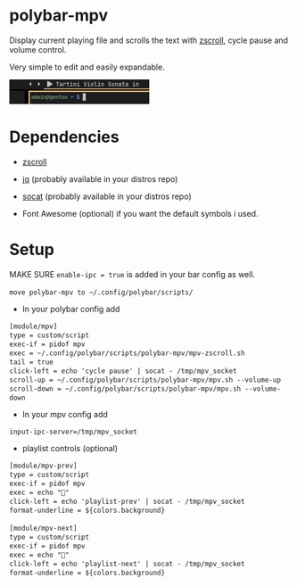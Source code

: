 # polybar-mpv

Display current playing file and scrolls the text with [zscroll](https://github.com/noctuid/zscroll#installation), cycle pause and volume control. 

Very simple to edit and easily expandable.

![](screenshots/mpv.gif)
# Dependencies
* [zscroll](https://github.com/noctuid/zscroll#installation)

* [jq](https://stedolan.github.io/jq/download/) (probably available in your distros repo)

* [socat](http://www.dest-unreach.org/socat/) (probably available in your distros repo)

* Font Awesome (optional) if you want the default symbols i used.

# Setup
MAKE SURE ```enable-ipc = true``` is added in your bar config as well.

```move polybar-mpv to ~/.config/polybar/scripts/```

* In your polybar config add
```
[module/mpv]
type = custom/script
exec-if = pidof mpv 
exec = ~/.config/polybar/scripts/polybar-mpv/mpv-zscroll.sh
tail = true
click-left = echo 'cycle pause' | socat - /tmp/mpv_socket 
scroll-up = ~/.config/polybar/scripts/polybar-mpv/mpv.sh --volume-up
scroll-down = ~/.config/polybar/scripts/polybar-mpv/mpv.sh --volume-down
```

* In your mpv config add
```
input-ipc-server=/tmp/mpv_socket
```

* playlist controls (optional)
```
[module/mpv-prev]
type = custom/script
exec-if = pidof mpv
exec = echo ""
click-left = echo 'playlist-prev' | socat - /tmp/mpv_socket
format-underline = ${colors.background}

[module/mpv-next]
type = custom/script
exec-if = pidof mpv
exec = echo ""
click-left = echo 'playlist-next' | socat - /tmp/mpv_socket
format-underline = ${colors.background}
```

